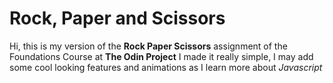 # Rock, Paper and Scissors
Hi, this is my version of the **Rock Paper Scissors** assignment of the Foundations Course at **The Odin Project**
I made it really simple, I may add some cool looking features and animations as I learn more about *Javascript*
